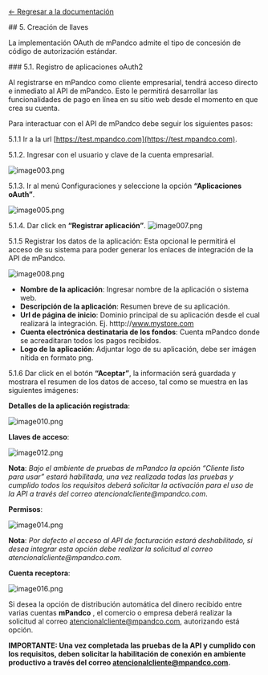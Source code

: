 [<- Regresar a la documentación]({{site.baseurl}}/)

<div id="step40"></div>
## 5. Creación de llaves

La implementación OAuth de mPandco admite el tipo de concesión de código de autorización estándar.

<div id="step41"></div>
### 5.1. Registro de aplicaciones oAuth2

Al registrarse en mPandco  como cliente empresarial, tendrá acceso directo e inmediato al API de mPandco. Esto le permitirá desarrollar las funcionalidades de pago en línea en su sitio web desde el momento en que crea su cuenta.

Para interactuar con el API de mPandco debe seguir los siguientes pasos:

5.1.1 Ir a la url [https://test.mpandco.com](https://test.mpandco.com).

5.1.2. Ingresar con el usuario y clave de la cuenta empresarial.

![image003.png]({{site.baseurl}}/images/image003.png)

5.1.3. Ir al menú Configuraciones y seleccione la opción **“Aplicaciones oAuth”**.

![image005.png]({{site.baseurl}}/images/image005.png)

5.1.4. Dar click en **“Registrar aplicación”**.
![image007.png]({{site.baseurl}}/images/image007.png)

5.1.5 Registrar los datos de la aplicación: Esta opcional le permitirá el acceso de su sistema para poder generar los enlaces de integración de la API de mPandco.

![image008.png]({{site.baseurl}}/images/image008.png)

* **Nombre de la aplicación**: Ingresar nombre de la aplicación o sistema web.
* **Descripción de la aplicación**: Resumen breve de su aplicación.
* **Url de página de inicio**: Dominio principal de su aplicación desde el cual realizará la integración. Ej. htttp://www.mystore.com
* **Cuenta electrónica destinataria de los fondos**: Cuenta mPandco donde se acreaditaran todos los pagos recibidos.
* **Logo de la aplicación**: Adjuntar logo de su aplicación, debe ser imágen nítida en formato png.

5.1.6 Dar click en el botón **“Aceptar”**, la información será guardada y mostrara el resumen de los datos de acceso, tal como se muestra en las siguientes imágenes:

**Detalles de la aplicación registrada**:

![image010.png]({{site.baseurl}}/images/image010.png)

**Llaves de acceso**:

![image012.png]({{site.baseurl}}/images/image012.png)

**Nota**: _Bajo el ambiente de pruebas de mPandco la opción “Cliente listo para usar” estará habilitada, una vez realizada todas las pruebas y cumplido todos los requisitos deberá solicitar la activación para el uso de la API a través del correo atencionalcliente@mpandco.com_.

**Permisos**:

![image014.png]({{site.baseurl}}/images/image014.png)

**Nota**: _Por defecto el acceso al API de facturación estará deshabilitado, si desea integrar esta opción debe realizar la solicitud al correo atencionalcliente@mpandco.com_.

**Cuenta receptora**:

![image016.png]({{site.baseurl}}/images/image016.png)

Si desea la opción de distribución automática del dinero recibido entre varias cuentas **mPandco** , el comercio o empresa deberá realizar la solicitud al correo atencionalcliente@mpandco.com, autorizando está opción.

**IMPORTANTE: Una vez completada las pruebas de la API y cumplido con los requisitos, deben solicitar la habilitación de conexión en ambiente productivo a través del correo atencionalcliente@mpandco.com.**
